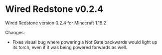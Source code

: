 # Wired Redstone v0.2.4

Wired Redstone version 0.2.4 for Minecraft 1.18.2

Changes:

* Fixes visual bug where powering a Not Gate backwards would light up its torch, even if it was being powered forwards
  as well.
